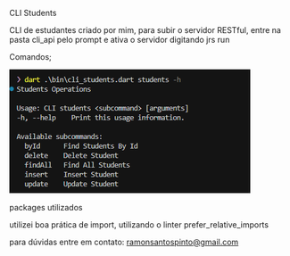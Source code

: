  CLI Students

 CLI de estudantes criado por mim, para subir o servidor RESTful, entre na pasta cli_api pelo prompt e ativa o servidor digitando jrs run

Comandos;

![alt text](image.png)


packages utilizados



utilizei boa prática de import, utilizando o linter
prefer_relative_imports

para dúvidas entre em contato: ramonsantospinto@gmail.com
